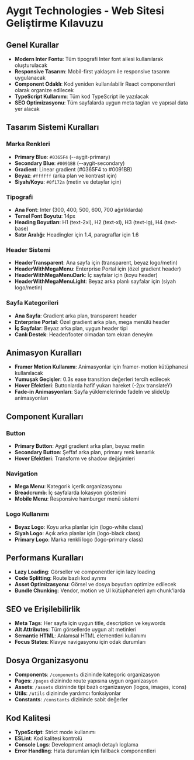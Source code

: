# Aygıt Technologies - Web Sitesi Geliştirme Kılavuzu

## Genel Kurallar

* **Modern Inter Fontu**: Tüm tipografi Inter font ailesi kullanılarak oluşturulacak
* **Responsive Tasarım**: Mobil-first yaklaşım ile responsive tasarım uygulanacak
* **Component Odaklı**: Kod yeniden kullanılabilir React componentleri olarak organize edilecek
* **TypeScript Kullanımı**: Tüm kod TypeScript ile yazılacak
* **SEO Optimizasyonu**: Tüm sayfalarda uygun meta tagları ve yapısal data yer alacak

## Tasarım Sistemi Kuralları

### Marka Renkleri
* **Primary Blue**: `#0365F4` (--aygit-primary)
* **Secondary Blue**: `#0091BB` (--aygit-secondary)
* **Gradient**: Linear gradient (#0365F4 to #0091BB)
* **Beyaz**: `#ffffff` (arka plan ve kontrast için)
* **Siyah/Koyu**: `#0f172a` (metin ve detaylar için)

### Tipografi
* **Ana Font**: Inter (300, 400, 500, 600, 700 ağırlıklarda)
* **Temel Font Boyutu**: 14px
* **Heading Boyutları**: H1 (text-2xl), H2 (text-xl), H3 (text-lg), H4 (text-base)
* **Satır Aralığı**: Headingler için 1.4, paragraflar için 1.6

### Header Sistemi
* **HeaderTransparent**: Ana sayfa için (transparent, beyaz logo/metin)
* **HeaderWithMegaMenu**: Enterprise Portal için (özel gradient header)
* **HeaderWithMegaMenuDark**: İç sayfalar için (koyu header)
* **HeaderWithMegaMenuLight**: Beyaz arka planlı sayfalar için (siyah logo/metin)

### Sayfa Kategorileri
* **Ana Sayfa**: Gradient arka plan, transparent header
* **Enterprise Portal**: Özel gradient arka plan, mega menülü header
* **İç Sayfalar**: Beyaz arka plan, uygun header tipi
* **Canlı Destek**: Header/footer olmadan tam ekran deneyim

## Animasyon Kuralları

* **Framer Motion Kullanımı**: Animasyonlar için framer-motion kütüphanesi kullanılacak
* **Yumuşak Geçişler**: 0.3s ease transition değerleri tercih edilecek
* **Hover Efektleri**: Buttonlarda hafif yukarı hareket (-2px translateY)
* **Fade-in Animasyonları**: Sayfa yüklemelerinde fadeIn ve slideUp animasyonları

## Component Kuralları

### Button
* **Primary Button**: Aygıt gradient arka plan, beyaz metin
* **Secondary Button**: Şeffaf arka plan, primary renk kenarlık
* **Hover Efektleri**: Transform ve shadow değişimleri

### Navigation
* **Mega Menu**: Kategorik içerik organizasyonu
* **Breadcrumb**: İç sayfalarda lokasyon gösterimi
* **Mobile Menu**: Responsive hamburger menü sistemi

### Logo Kullanımı
* **Beyaz Logo**: Koyu arka planlar için (logo-white class)
* **Siyah Logo**: Açık arka planlar için (logo-black class)
* **Primary Logo**: Marka renkli logo (logo-primary class)

## Performans Kuralları

* **Lazy Loading**: Görseller ve componentler için lazy loading
* **Code Splitting**: Route bazlı kod ayrımı
* **Asset Optimizasyonu**: Görsel ve dosya boyutları optimize edilecek
* **Bundle Chunking**: Vendor, motion ve UI kütüphaneleri ayrı chunk'larda

## SEO ve Erişilebilirlik

* **Meta Tags**: Her sayfa için uygun title, description ve keywords
* **Alt Attributes**: Tüm görsellerde uygun alt metinleri
* **Semantic HTML**: Anlamsal HTML elementleri kullanımı
* **Focus States**: Klavye navigasyonu için odak durumları

## Dosya Organizasyonu

* **Components**: `/components` dizininde kategoric organizasyon
* **Pages**: `/pages` dizininde route yapısına uygun organizasyon
* **Assets**: `/assets` dizininde tipi bazlı organizasyon (logos, images, icons)
* **Utils**: `/utils` dizininde yardımcı fonksiyonlar
* **Constants**: `/constants` dizininde sabit değerler

## Kod Kalitesi

* **TypeScript**: Strict mode kullanımı
* **ESLint**: Kod kalitesi kontrolü
* **Console Logs**: Development amaçlı detaylı loglama
* **Error Handling**: Hata durumları için fallback componentleri